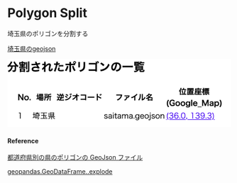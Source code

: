 Polygon Split
===============


埼玉県のポリゴンを分割する

[埼玉県のgeojson](https://github.com/ohwada/World_Countries/blob/main/geojson/japan_prefectures/geojson/saitama.geojson)

![spit_log](https://github.com/ohwada/World_Countries/blob/main/geoPandas/polygon_explode/saitama/polygon_split/screenshots/split_log.png)

#### Reference

[都道府県別の県のポリゴンの GeoJson ファイル](https://github.com/ohwada/World_Countries/tree/main/geojson/japan_prefectures)

[geopandas.GeoDataFrame..explode](https://geopandas.org/en/stable/docs/reference/api/geopandas.GeoDataFrame.explode.html)
